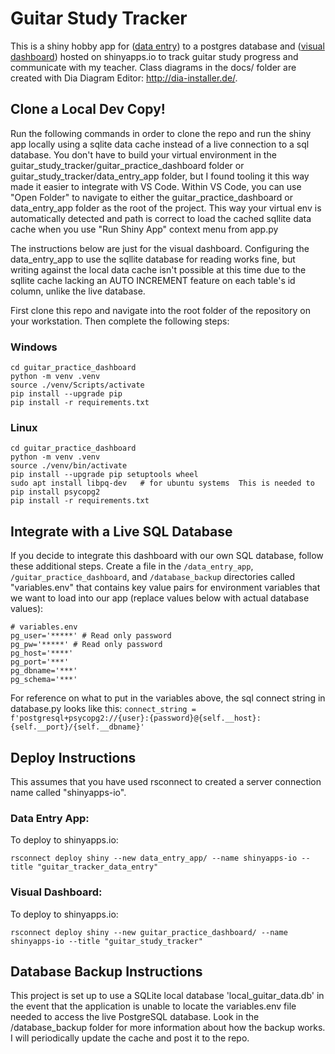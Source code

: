 # Guitar Study Tracker
This is a shiny hobby app for ([data entry](https://dave-j-guenther.shinyapps.io/guitar_tracker_data_entry/)) to a postgres database and ([visual dashboard](https://dave-j-guenther.shinyapps.io/guitar_study_tracker/)) hosted on shinyapps.io to track guitar study progress and communicate with my teacher.  Class diagrams in the docs/ folder are created with Dia Diagram Editor: http://dia-installer.de/.

## Clone a Local Dev Copy!
Run the following commands in order to clone the repo and run the shiny app locally using a sqlite data cache instead of a live connection to a sql database.  You don't have to build your virtual environment in the guitar_study_tracker/guitar_practice_dashboard folder or guitar_study_tracker/data_entry_app folder, but I found tooling it this way made it easier to integrate with VS Code.  Within VS Code, you can use "Open Folder" to navigate to either the guitar_practice_dashboard or data_entry_app folder as the root of the project.  This way your virtual env is automatically detected and path is correct to load the cached sqllite data cache when you use "Run Shiny App" context menu from app.py  

The instructions below are just for the visual dashboard.  Configuring the data_entry_app to use the sqllite database for reading works fine, but writing against the local data cache isn't possible at this time due to the sqllite cache lacking an AUTO INCREMENT feature on each table's id column, unlike the live database.

First clone this repo and navigate into the root folder of the repository on your workstation.  Then complete the following steps:
### Windows
``` shell
cd guitar_practice_dashboard
python -m venv .venv
source ./venv/Scripts/activate
pip install --upgrade pip
pip install -r requirements.txt
```

### Linux
``` linux
cd guitar_practice_dashboard
python -m venv .venv
source ./venv/bin/activate
pip install --upgrade pip setuptools wheel
sudo apt install libpq-dev   # for ubuntu systems  This is needed to pip install psycopg2
pip install -r requirements.txt
```

## Integrate with a Live SQL Database
If you decide to integrate this dashboard with our own SQL database, follow these additional steps.  Create a file in the <code>/data_entry_app</code>, <code>/guitar_practice_dashboard</code>, and <code>/database_backup</code> directories called "variables.env" that contains key value pairs for environment variables that we want to load into our app (replace values below with actual database values):
``` text
# variables.env
pg_user='*****' # Read only password
pg_pw='*****' # Read only password
pg_host='****'
pg_port='***'
pg_dbname='***'
pg_schema='***'
```
For reference on what to put in the variables above, the sql connect string in database.py looks like this: <code>connect_string = f'postgresql+psycopg2://{user}:{password}@{self.__host}:{self.__port}/{self.__dbname}'</code>

## Deploy Instructions
This assumes that you have used rsconnect to created a server connection name called "shinyapps-io".
### Data Entry App:
To deploy to shinyapps.io:
``` linux
rsconnect deploy shiny --new data_entry_app/ --name shinyapps-io --title "guitar_tracker_data_entry"
```

### Visual Dashboard:
To deploy to shinyapps.io:
``` linux
rsconnect deploy shiny --new guitar_practice_dashboard/ --name shinyapps-io --title "guitar_study_tracker"
```

## Database Backup Instructions
This project is set up to use a SQLite local database 'local_guitar_data.db' in the event that the application is unable to locate the variables.env file needed to access the live PostgreSQL database.  Look in the /database_backup folder for more information about how the backup works.  I will periodically update the cache and post it to the repo.
